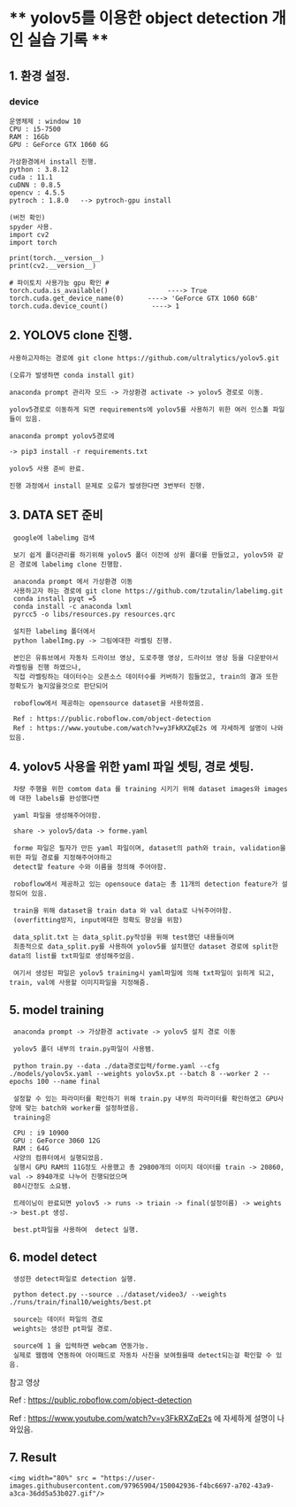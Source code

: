 # ** yolov5를 이용한 object detection 개인 실습 기록 **

## 1. 환경 설정.

 ### device 
    운영체제 : window 10
    CPU : i5-7500
    RAM : 16Gb
    GPU : GeForce GTX 1060 6G

    가상환경에서 install 진행.
    python : 3.8.12
    cuda : 11.1
    cuDNN : 0.8.5 
    opencv : 4.5.5 
    pytroch : 1.8.0   --> pytroch-gpu install

    (버전 확인)
    spyder 사용.
    import cv2
    import torch

    print(torch.__version__)  
    print(cv2.__version__)

    # 파이토치 사용가능 gpu 확인 #
    torch.cuda.is_available()               ----> True
    torch.cuda.get_device_name(0)      ----> 'GeForce GTX 1060 6GB'
    torch.cuda.device_count()	        ----> 1


## 2. YOLOV5 clone 진행.

    사용하고자하는 경로에 git clone https://github.com/ultralytics/yolov5.git

    (오류가 발생하면 conda install git)

    anaconda prompt 관리자 모드 -> 가상환경 activate -> yolov5 경로로 이동.

    yolov5경로로 이동하게 되면 requirements에 yolov5를 사용하기 위한 여러 인스톨 파일들이 있음.

    anaconda prompt yolov5경로에 

    -> pip3 install -r requirements.txt

    yolov5 사용 준비 완료.

    진행 과정에서 install 문제로 오류가 발생한다면 3번부터 진행.



## 3. DATA SET 준비

     google에 labelimg 검색

     보기 쉽게 폴더관리를 하기위해 yolov5 폴더 이전에 상위 폴더를 만들었고, yolov5와 같은 경로에 labelimg clone 진행함.

     anaconda prompt 에서 가상환경 이동 
     사용하고자 하는 경로에 git clone https://github.com/tzutalin/labelimg.git
     conda install pyqt =5
     conda install -c anaconda lxml
     pyrcc5 -o libs/resources.py resources.qrc

     설치한 labelimg 폴더에서 
     python labelImg.py -> 그림에대한 라벨링 진행.

     본인은 유튜브에서 자동차 드라이브 영상, 도로주행 영상, 드라이브 영상 등을 다운받아서 라벨링을 진행 하였으나,
     직접 라벨링하는 데이터수는 오픈소스 데이터수를 커버하기 힘들었고, train의 결과 또한 정확도가 높지않을것으로 판단되어

     roboflow에서 제공하는 opensource dataset을 사용하였음.

     Ref : https://public.roboflow.com/object-detection
     Ref : https://www.youtube.com/watch?v=y3FkRXZqE2s 에 자세하게 설명이 나와있음.


## 4. yolov5 사용을 위한 yaml 파일 셋팅, 경로 셋팅.

     차량 주행을 위한 comtom data 를 training 시키기 위해 dataset images와 images에 대한 labels를 완성했다면

     yaml 파일을 생성해주어야함.

     share -> yolov5/data -> forme.yaml

     forme 파일은 필자가 만든 yaml 파일이며, dataset의 path와 train, validation을 위한 파일 경로를 지정해주어야하고
     detect할 feature 수와 이름을 정의해 주어야함.

     roboflow에서 제공하고 있는 opensouce data는 총 11개의 detection feature가 설정되어 있음.

     train을 위해 dataset을 train data 와 val data로 나눠주어야함.
     (overfitting방지, input에대한 정확도 향상을 위함) 

     data_split.txt 는 data_split.py작성을 위해 test했던 내용들이며
     최종적으로 data_split.py를 사용하여 yolov5를 설치했던 dataset 경로에 split한 data의 list를 txt파일로 생성해주었음.

     여기서 생성된 파일은 yolov5 training시 yaml파일에 의해 txt파일이 읽히게 되고, train, val에 사용할 이미지파일을 지정해줌.


## 5. model training 

     anaconda prompt -> 가상환경 activate -> yolov5 설치 경로 이동

     yolov5 폴더 내부의 train.py파일이 사용됌.

     python train.py --data ./data경로입력/forme.yaml --cfg ./models/yolov5x.yaml --weights yolov5x.pt --batch 8 --worker 2 --epochs 100 --name final

     설정할 수 있는 파라미터를 확인하기 위해 train.py 내부의 파라미터를 확인하였고 GPU사양에 맞는 batch와 worker를 설정하였음.
     training은 

     CPU : i9 10900
     GPU : GeForce 3060 12G
     RAM : 64G
     사양의 컴퓨터에서 실행되었음. 
     실행시 GPU RAM의 11G정도 사용했고 총 29800개의 이미지 데이터를 train -> 20860,  val -> 8940개로 나누어 진행되었으며
     80시간정도 소요됌.

     트레이닝이 완료되면 yolov5 -> runs -> triain -> final(설정이름) -> weights -> best.pt 생성.

     best.pt파일을 사용하여  detect 실행.

## 6. model detect

     생성한 detect파일로 detection 실행.

     python detect.py --source ../dataset/video3/ --weights ./runs/train/final10/weights/best.pt

     source는 데이터 파일의 경로
     weights는 생성한 pt파일 경로.

     source에 1 을 입력하면 webcam 연동가능.
     실제로 웹캠에 연동하여 아이패드로 자동차 사진을 보여줬을때 detect되는걸 확인할 수 있음.


참고 영상

Ref : https://public.roboflow.com/object-detection

Ref : https://www.youtube.com/watch?v=y3FkRXZqE2s 에 자세하게 설명이 나와있음.


## 7. Result 

    <img width="80%" src = "https://user-images.githubusercontent.com/97965904/150042936-f4bc6697-a702-43a9-a3ca-36dd5a53b027.gif"/>






